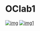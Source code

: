 # OClab1
<a href="https://ibb.co/kZeSxx"><img src="https://preview.ibb.co/n6F0Hx/img.png" alt="img" border="0"></a>
<a href="https://ibb.co/cyqNVH"><img src="https://preview.ibb.co/bw7fHx/img1.png" alt="img1" border="0"></a>
